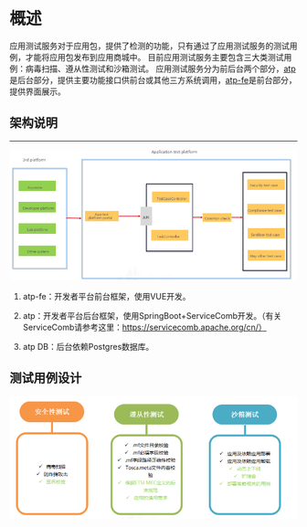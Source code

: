 概述
=================

应用测试服务对于应用包，提供了检测的功能，只有通过了应用测试服务的测试用例，才能将应用包发布到应用商城中。
目前应用测试服务主要包含三大类测试用例：病毒扫描、遵从性测试和沙箱测试。
应用测试服务分为前后台两个部分，[atp][1]是后台部分，提供主要功能接口供前台或其他三方系统调用，[atp-fe][2]是前台部分，提供界面展示。


## 架构说明
----

![](/uploads/images/2020/1209/architecture.png "架构设计.png")

1. atp-fe：开发者平台前台框架，使用VUE开发。

2. atp：开发者平台后台框架，使用SpringBoot+ServiceComb开发。（有关ServiceComb请参考这里：https://servicecomb.apache.org/cn/）

3. atp DB：后台依赖Postgres数据库。

## 测试用例设计
![](/uploads/images/2020/1209/testCases.png "测试用例设计.PNG")


[1]: https://gitee.com/edgegallery/atp "atp"
[2]: https://gitee.com/edgegallery/atp-fe "atp-fe"